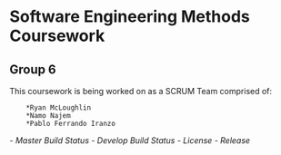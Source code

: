 # **Software Engineering Methods Coursework**

## Group 6

This coursework is being worked on as a SCRUM Team comprised of:

        *Ryan McLoughlin
        *Namo Najem
        *Pablo Ferrando Iranzo

_- Master Build Status_
_- Develop Build Status_
_- License_
_- Release_